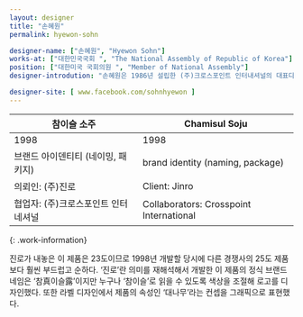 ```yaml
---
layout: designer
title: "손혜원"
permalink: hyewon-sohn

designer-name: ["손혜원", "Hyewon Sohn"]
works-at: ["대한민국국회 ", "The National Assembly of Republic of Korea"]
position: ["대한미국 국회의원 ", "Member of National Assembly"]
designer-introdution: "손혜원은 1986년 설립한 (주)크로스포인트 인터내셔널의 대표다. 2014년부터 한국나전칠기박물관 관장을 역임하고 있으며, 2003년 홍콩디자인협회 아시아 디자인 상을 수상했다. 2016년 서울 마포구을 더불어민주당 소속으로 제20대 국회의원으로 선출됐고, 제20대 국회 전반기 교육문화체육관광위원회 위원으로 활동 중이다."

designer-site: [ www.facebook.com/sohnhyewon ]
---
```


| 참이슬 소주 | Chamisul Soju |
|----------------|----------------|
| 1998 | 1998 |
| 브랜드 아이덴티티 (네이밍, 패키지) | brand identity (naming, package) |
| 의뢰인: (주)진로 | Client: Jinro |
| 협업자: (주)크로스포인트 인터네셔널 | Collaborators: Crosspoint International |
{: .work-information}

진로가 내놓은 이 제품은 23도이므로 1998년 개발할 당시에 다른 경쟁사의 25도 제품보다 훨씬 부드럽고 순하다. ‘진로’란 의미를 재해석해서 개발한 이 제품의 정식 브랜드 네임은 ‘참真이슬露’이지만 누구나 ‘참이슬’로 읽을 수 있도록 색상을 조절해 로고를 디자인했다. 또한 라벨 디자인에서 제품의 속성인 ‘대나무’라는 컨셉을 그래픽으로 표현했다.
